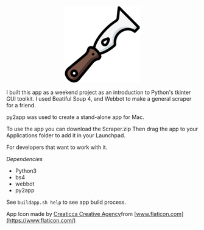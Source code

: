 
<div align="center"><img src="scraper.png" width="200" height="200" /></div>

I built this app as a weekend project as an introduction to Python's tkinter GUI toolkit. I used Beatiful Soup 4, and Webbot to make a general scraper for a friend.

py2app was used to create a stand-alone app for Mac.

To use the app you can download the Scraper.zip
Then drag the app to your Applications folder to add it in your Launchpad.

For developers that want to work with it.

*Dependencies*
 - Python3
 - bs4
 - webbot
 - py2app

See `buildapp.sh help` to see app build process.

App Icon made by [Creaticca Creative Agency](https://www.flaticon.com/authors/creaticca-creative-agency)from [www.flaticon.com](https://www.flaticon.com/)

